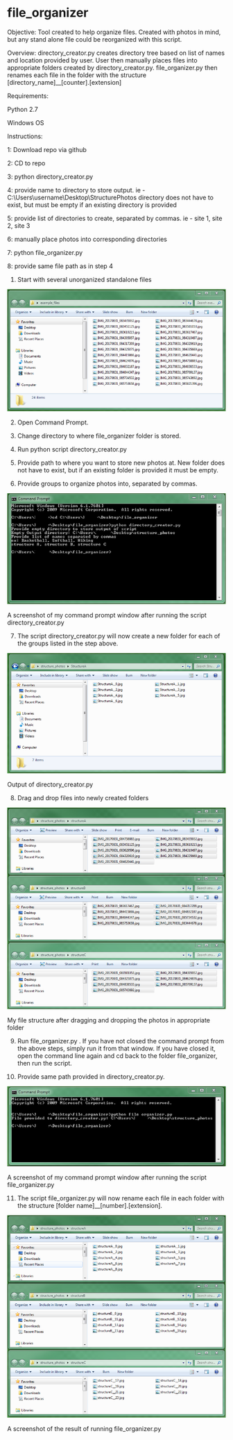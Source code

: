 # file_organizer

Objective:
Tool created to help organize files. Created with photos in mind, but any stand alone file could be reorganized with this script. 

Overview:
directory_creator.py creates directory tree based on list of names and location provided by user. </n>
User then manually places files into appropriate folders created by directory_creator.py. </n>
file_organizer.py then renames each file in the folder with the structure [directory_name]__[counter].[extension]


Requirements:

Python 2.7

Windows OS 

Instructions:

1: Download repo via github

2: CD to repo

3: python directory_creator.py

4: provide name to directory to store output. ie - C:\Users\username\Desktop\StructurePhotos
    directory does not have to exist, but must be empty if an existing directory is provided

5: provide list of directories to create, separated by commas. ie - site 1, site 2, site 3

6: manually place photos into corresponding directories

7: python file_organizer.py

8: provide same file path as in step 4


1. Start with several unorganized standalone files


 ![file_organizer](https://github.com/strmwtr/file_organizer/blob/master/readme/example_files.PNG)


2. Open Command Prompt.


3. Change directory to where file_organizer folder is stored.


4. Run python script directory_creator.py


5. Provide path to where you want to store new photos at. New folder does not have to exist, but if an existing folder is provided it must be empty.


6. Provide groups to organize photos into, separated by commas.

 
 ![file_organizer](https://github.com/strmwtr/file_organizer/blob/master/readme/command_line_directory_creator.PNG)

 A screenshot of my command prompt window after running the script directory_creator.py


7. The script directory_creator.py will now create a new folder for each of the groups listed in the step above.

 ![file_organizer](https://github.com/strmwtr/file_organizer/blob/master/readme/directory_creator_output.png)
 
 Output of directory_creator.py


8. Drag and drop files into newly created folders

 ![file_organizer](https://github.com/strmwtr/file_organizer/blob/master/readme/pre_file_organizer_setup.PNG)
 
 My file structure after dragging and dropping the photos in appropriate folder


9. Run file_organizer.py . If you have not closed the command prompt from the above steps, simply run it from that window. If you have closed it, open the command line again and cd back to the folder file_organizer, then run the script.


10. Provide same path provided in directory_creator.py.

 ![file_organizer](https://github.com/strmwtr/file_organizer/blob/master/readme/command_line_file_organizer.PNG)
 
A screenshot of my command prompt window after running the script file_organizer.py


11. The script file_organizer.py will now rename each file in each folder with the structure [folder name]__[number].[extension].

 ![file_organizer](https://github.com/strmwtr/file_organizer/blob/master/readme/output_file_organizer.PNG)
 
 A screenshot of the result of running file_organizer.py

